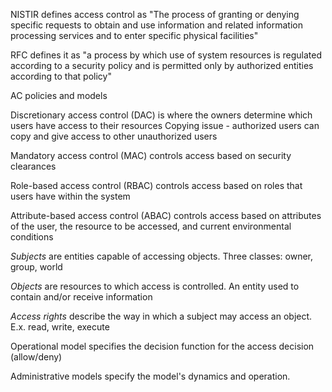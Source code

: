 NISTIR defines access control as "The process of granting or denying specific requests to obtain and use information and related information processing services and to enter specific physical facilities"

RFC defines it as "a process by which use of system resources is regulated according to a security policy and is permitted only by authorized entities according to that policy"

AC policies and models

Discretionary access control (DAC) is where the owners determine which users have access to their resources
	Copying issue - authorized users can copy and give access to other unauthorized users

Mandatory access control (MAC) controls access based on security clearances

Role-based access control (RBAC) controls access based on roles that users have within the system

Attribute-based access control (ABAC) controls access based on attributes of the user, the resource to be accessed, and current environmental conditions

*Subjects* are entities capable of accessing objects.
	Three classes: owner, group, world

*Objects* are resources to which access is controlled. An entity used to contain and/or receive information

*Access rights* describe the way in which a subject may access an object. E.x. read, write, execute

Operational model specifies the decision function for the access decision (allow/deny)

Administrative models specify the model's dynamics and operation.

